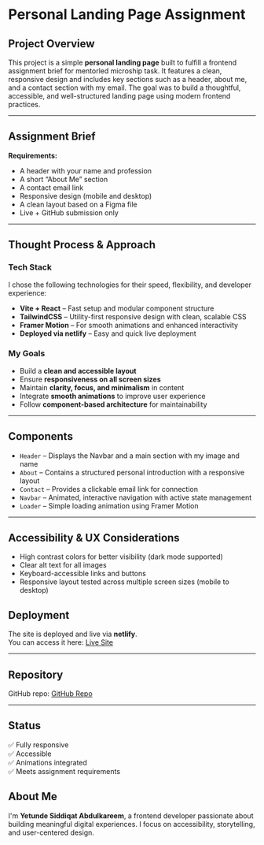 # Personal Landing Page Assignment

## Project Overview

This project is a simple **personal landing page** built to fulfill a frontend assignment brief for mentorled microship task. It features a clean, responsive design and includes key sections such as a header, about me, and a contact section with my email. The goal was to build a thoughtful, accessible, and well-structured landing page using modern frontend practices.

---

## Assignment Brief

**Requirements:**

- A header with your name and profession
- A short “About Me” section
- A contact email link
- Responsive design (mobile and desktop)
- A clean layout based on a Figma file
- Live + GitHub submission only

---

## Thought Process & Approach

### Tech Stack

I chose the following technologies for their speed, flexibility, and developer experience:

- **Vite + React** – Fast setup and modular component structure
- **TailwindCSS** – Utility-first responsive design with clean, scalable CSS
- **Framer Motion** – For smooth animations and enhanced interactivity
- **Deployed via netlify** – Easy and quick live deployment

### My Goals

- Build a **clean and accessible layout**
- Ensure **responsiveness on all screen sizes**
- Maintain **clarity, focus, and minimalism** in content
- Integrate **smooth animations** to improve user experience
- Follow **component-based architecture** for maintainability

---

## Components

- `Header` – Displays the Navbar and a main section with my image and name
- `About` – Contains a structured personal introduction with a responsive layout
- `Contact` – Provides a clickable email link for connection
- `Navbar` – Animated, interactive navigation with active state management
- `Loader` – Simple loading animation using Framer Motion

---

## Accessibility & UX Considerations

- High contrast colors for better visibility (dark mode supported)
- Clear alt text for all images
- Keyboard-accessible links and buttons
- Responsive layout tested across multiple screen sizes (mobile to desktop)


## Deployment

The site is deployed and live via **netlify**.  
You can access it here: [Live Site](https://sidpersonallanding.netlify.app)

---

## Repository

GitHub repo: [GitHub Repo](https://github.com/siddami/personal-landing-page)

---

## Status

✅ Fully responsive  
✅ Accessible  
✅ Animations integrated  
✅ Meets assignment requirements


## About Me

I'm **Yetunde Siddiqat Abdulkareem**, a frontend developer passionate about building meaningful digital experiences. I focus on accessibility, storytelling, and user-centered design.